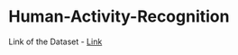 # Human-Activity-Recognition

Link of the Dataset - [Link](https://drive.google.com/file/d/1xWkVf8-Ksm0EjwXbET3lK3NpKR8x-SeA/view?usp=sharing)
